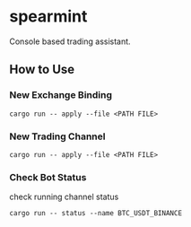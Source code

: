 # spearmint

Console based trading assistant.

## How to Use

### New Exchange Binding

```
cargo run -- apply --file <PATH FILE>
```

### New Trading Channel

```
cargo run -- apply --file <PATH FILE>
```

### Check Bot Status

check running channel status

```
cargo run -- status --name BTC_USDT_BINANCE
```
